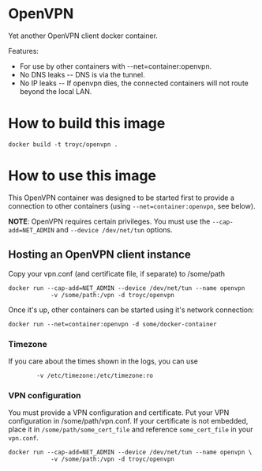 
# OpenVPN

Yet another OpenVPN client docker container.

Features:
 * For use by other containers with --net=container:openvpn.
 * No DNS leaks -- DNS is via the tunnel.
 * No IP leaks -- If openvpn dies, the connected containers will not route beyond the local LAN.

# How to build this image

    docker build -t troyc/openvpn .

# How to use this image

This OpenVPN container was designed to be started first to provide a connection
to other containers (using `--net=container:openvpn`, see below).

**NOTE**: OpenVPN requires certain privileges.
You must use the `--cap-add=NET_ADMIN` and `--device /dev/net/tun` options.

## Hosting an OpenVPN client instance

Copy your vpn.conf (and certificate file, if separate) to /some/path

    docker run --cap-add=NET_ADMIN --device /dev/net/tun --name openvpn
                -v /some/path:/vpn -d troyc/openvpn

Once it's up, other containers can be started using it's network connection:

    docker run --net=container:openvpn -d some/docker-container

### Timezone

If you care about the times shown in the logs, you can use

            -v /etc/timezone:/etc/timezone:ro

### VPN configuration

You must provide a VPN configuration and certificate.
Put your VPN configuration in /some/path/vpn.conf.
If your certificate is not embedded, place it in `/some/path/some_cert_file`
and reference `some_cert_file` in your `vpn.conf`.

    docker run --cap-add=NET_ADMIN --device /dev/net/tun --name openvpn \
                -v /some/path:/vpn -d troyc/openvpn 

